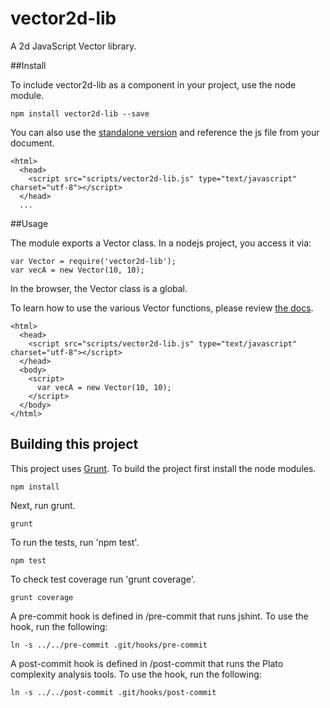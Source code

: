 # vector2d-lib

A 2d JavaScript Vector library.

##Install

To include vector2d-lib as a component in your project, use the node module.

```
npm install vector2d-lib --save
```

You can also use the [standalone version](https://github.com/vinceallenvince/vector2d-lib/releases/latest) and reference the js file from your document.

```
<html>
  <head>
    <script src="scripts/vector2d-lib.js" type="text/javascript" charset="utf-8"></script>
  </head>
  ...
```

##Usage

The module exports a Vector class. In a nodejs project, you access it via:

```
var Vector = require('vector2d-lib');
var vecA = new Vector(10, 10);
```

In the browser, the Vector class is a global.

To learn how to use the various Vector functions, please review [the docs](http://vinceallenvince.github.io/vector2d-lib/doc/).

```
<html>
  <head>
    <script src="scripts/vector2d-lib.js" type="text/javascript" charset="utf-8"></script>
  </head>
  <body>
    <script>
      var vecA = new Vector(10, 10);
    </script>
  </body>
</html>
```

Building this project
------

This project uses [Grunt](http://gruntjs.com). To build the project first install the node modules.

```
npm install
```

Next, run grunt.

```
grunt
```

To run the tests, run 'npm test'.

```
npm test
```

To check test coverage run 'grunt coverage'.

```
grunt coverage
```

A pre-commit hook is defined in /pre-commit that runs jshint. To use the hook, run the following:

```
ln -s ../../pre-commit .git/hooks/pre-commit
```

A post-commit hook is defined in /post-commit that runs the Plato complexity analysis tools. To use the hook, run the following:

```
ln -s ../../post-commit .git/hooks/post-commit
```
